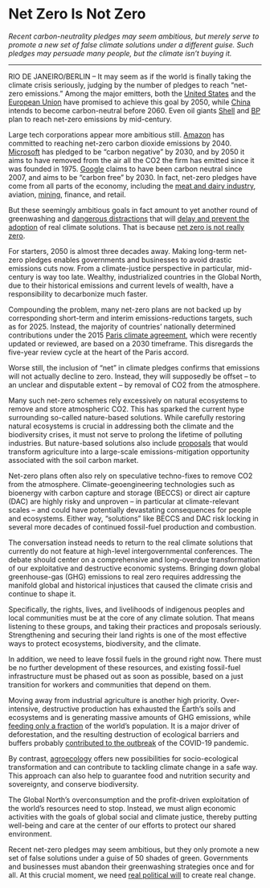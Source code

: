 # Net Zero Is Not Zero
*Recent carbon-neutrality pledges may seem ambitious, but merely serve to promote a new set of false climate solutions under a different guise. Such pledges may persuade many people, but the climate isn’t buying it.*
<hr>

RIO DE JANEIRO/BERLIN – It may seem as if the world is finally taking the climate crisis seriously, judging by the number of pledges to reach “net-zero emissions.” Among the major emitters, both the [United States](https://www.whitehouse.gov/briefing-room/statements-releases/2021/04/22/fact-sheet-president-biden-sets-2030-greenhouse-gas-pollution-reduction-target-aimed-at-creating-good-paying-union-jobs-and-securing-u-s-leadership-on-clean-energy-technologies/) and the [European Union](https://ec.europa.eu/clima/eu-action/climate-strategies-targets/2050-long-term-strategy_en) have promised to achieve this goal by 2050, while [China](https://news.un.org/en/story/2020/09/1073052) intends to become carbon-neutral before 2060. Even oil giants [Shell](https://www.shell.com/media/news-and-media-releases/2021/shell-accelerates-drive-for-net-zero-emissions-with-customer-first-strategy.html) and [BP](https://www.bp.com/en/global/corporate/news-and-insights/press-releases/bernard-looney-announces-new-ambition-for-bp.html) plan to reach net-zero emissions by mid-century.

Large tech corporations appear more ambitious still. [Amazon](https://sustainability.aboutamazon.com/) has committed to reaching net-zero carbon dioxide emissions by 2040. [Microsoft](https://blogs.microsoft.com/blog/2021/01/28/one-year-later-the-path-to-carbon-negative-a-progress-report-on-our-climate-moonshot/) has pledged to be “carbon negative” by 2030, and by 2050 it aims to have removed from the air all the CO2 the firm has emitted since it was founded in 1975. [Google](https://blog.google/outreach-initiatives/sustainability/our-third-decade-climate-action-realizing-carbon-free-future/) claims to have been carbon neutral since 2007, and aims to be “carbon free” by 2030. In fact, net-zero pledges have come from all parts of the economy, including the [meat and dairy industry](https://www.clara.earth/meat-and-dairy-companies), aviation, [mining](https://www.clara.earth/mining), finance, and retail.

But these seemingly ambitious goals in fact amount to yet another round of greenwashing and [dangerous distractions](https://climatefalsesolutions.org/wp-content/uploads/2021/06/HOODWINKED_ThirdEdition_On-Screen_version.pdf) that will [delay and prevent the adoption](https://www.corporateaccountability.org/resources/the-big-con-net-zero/) of real climate solutions. That is because [net zero is not really zero](https://www.realsolutions-not-netzero.org/).

For starters, 2050 is almost three decades away. Making long-term net-zero pledges enables governments and businesses to avoid drastic emissions cuts now. From a climate-justice perspective in particular, mid-century is way too late. Wealthy, industrialized countries in the Global North, due to their historical emissions and current levels of wealth, have a responsibility to decarbonize much faster.

Compounding the problem, many net-zero plans are not backed up by corresponding short-term and interim emissions-reductions targets, such as for 2025. Instead, the majority of countries’ nationally determined contributions under the 2015 [Paris climate agreement](https://unfccc.int/process-and-meetings/the-paris-agreement/the-paris-agreement), which were recently updated or reviewed, are based on a 2030 timeframe. This disregards the five-year review cycle at the heart of the Paris accord.

Worse still, the inclusion of “net” in climate pledges confirms that emissions will not actually decline to zero. Instead, they will supposedly be offset – to an unclear and disputable extent – by removal of CO2 from the atmosphere.

Many such net-zero schemes rely excessively on natural ecosystems to remove and store atmospheric CO2. This has sparked the current hype surrounding so-called nature-based solutions. While carefully restoring natural ecosystems is crucial in addressing both the climate and the biodiversity crises, it must not serve to prolong the lifetime of polluting industries. But nature-based solutions also include [proposals](https://www.cartadebelem.org.br/manifest-towards-cop-26/) that would transform agriculture into a large-scale emissions-mitigation opportunity associated with the soil carbon market.

Net-zero plans often also rely on speculative techno-fixes to remove CO2 from the atmosphere. Climate-geoengineering technologies such as bioenergy with carbon capture and storage (BECCS) or direct air capture (DAC) are highly risky and unproven – in particular at climate-relevant scales – and could have potentially devastating consequences for people and ecosystems. Either way, “solutions” like BECCS and DAC risk locking in several more decades of continued fossil-fuel production and combustion.

The conversation instead needs to return to the real climate solutions that currently do not feature at high-level intergovernmental conferences. The debate should center on a comprehensive and long-overdue transformation of our exploitative and destructive economic systems. Bringing down global greenhouse-gas (GHG) emissions to real zero requires addressing the manifold global and historical injustices that caused the climate crisis and continue to shape it.

Specifically, the rights, lives, and livelihoods of indigenous peoples and local communities must be at the core of any climate solution. That means listening to these groups, and taking their practices and proposals seriously. Strengthening and securing their land rights is one of the most effective ways to protect ecosystems, biodiversity, and the climate.

In addition, we need to leave fossil fuels in the ground right now. There must be no further development of these resources, and existing fossil-fuel infrastructure must be phased out as soon as possible, based on a just transition for workers and communities that depend on them.

Moving away from industrial agriculture is another high priority. Over-intensive, destructive production has exhausted the Earth’s soils and ecosystems and is generating massive amounts of GHG emissions, while [feeding only a fraction](https://reader.elsevier.com/reader/sd/pii/S0305750X2100067X?token=D234DC7C85790B1C6085C3680B3D9762EC31269D8A103DDF5F89193FE22383D2527AE0A02EA3A619AA57BEE01E085E73&originRegion=us-east-1&originCreation=20211027141941) of the world’s population. It is a major driver of deforestation, and the resulting destruction of ecological barriers and buffers probably [contributed to the outbreak](https://grain.org/en/article/6418-building-a-factory-farmed-future-one-pandemic-at-a-time) of the COVID-19 pandemic.

By contrast, [agroecology](https://agroecologyprinciple.cidse.org/) offers new possibilities for socio-ecological transformation and can contribute to tackling climate change in a safe way. This approach can also help to guarantee food and nutrition security and sovereignty, and conserve biodiversity.

The Global North’s overconsumption and the profit-driven exploitation of the world’s resources need to stop. Instead, we must align economic activities with the goals of global social and climate justice, thereby putting well-being and care at the center of our efforts to protect our shared environment.

Recent net-zero pledges may seem ambitious, but they only promote a new set of false solutions under a guise of 50 shades of green. Governments and businesses must abandon their greenwashing strategies once and for all. At this crucial moment, we need [real political will](https://www.realsolutions-not-netzero.org/) to create real change.